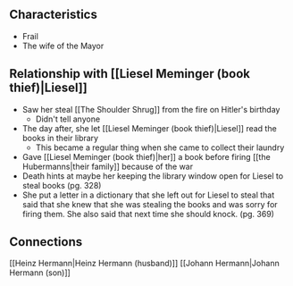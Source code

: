 ## Characteristics
- Frail
- The wife of the Mayor
## Relationship with [[Liesel Meminger (book thief)|Liesel]]
- Saw her steal [[The Shoulder Shrug]] from the fire on Hitler's birthday
	- Didn't tell anyone
- The day after, she let [[Liesel Meminger (book thief)|Liesel]] read the books in their library
	- This became a regular thing when she came to collect their laundry
- Gave [[Liesel Meminger (book thief)|her]] a book before firing [[the Hubermanns|their family]] because of the war
- Death hints at maybe her keeping the library window open for Liesel to steal books (pg. 328)
- She put a letter in a dictionary that she left out for Liesel to steal that said that she knew that she was stealing the books and was sorry for firing them. She also said that next time she should knock. (pg. 369)
## Connections
[[Heinz Hermann|Heinz Hermann (husband)]]
[[Johann Hermann|Johann Hermann (son)]]
